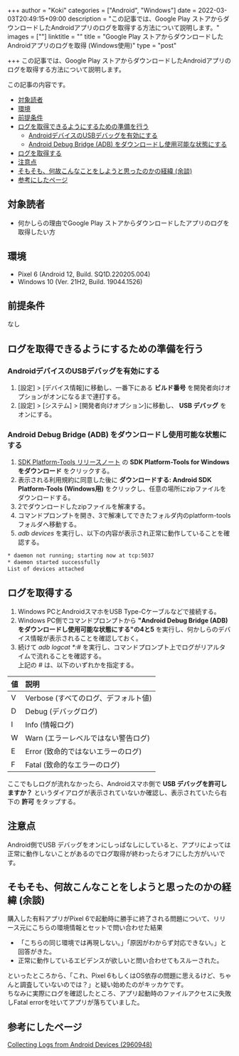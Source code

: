 +++
author = "Koki"
categories = ["Android", "Windows"]
date = 2022-03-03T20:49:15+09:00
description = "この記事では、Google Play ストアからダウンロードしたAndroidアプリのログを取得する方法について説明します。"
images = [""]
linktitle = ""
title = "Google Play ストアからダウンロードしたAndroidアプリのログを取得 (Windows使用)"
type = "post"

+++
この記事では、Google Play ストアからダウンロードしたAndroidアプリのログを取得する方法について説明します。

この記事の内容です。
<!-- START doctoc generated TOC please keep comment here to allow auto update -->
<!-- DON'T EDIT THIS SECTION, INSTEAD RE-RUN doctoc TO UPDATE -->


- <font color="#1111cc">[対象読者](#%E5%AF%BE%E8%B1%A1%E8%AA%AD%E8%80%85)</font>
- <font color="#1111cc">[環境](#%E7%92%B0%E5%A2%83)</font>
- <font color="#1111cc">[前提条件](#%E5%89%8D%E6%8F%90%E6%9D%A1%E4%BB%B6)</font>
- <font color="#1111cc">[ログを取得できるようにするための準備を行う](#%E3%83%AD%E3%82%B0%E3%82%92%E5%8F%96%E5%BE%97%E3%81%A7%E3%81%8D%E3%82%8B%E3%82%88%E3%81%86%E3%81%AB%E3%81%99%E3%82%8B%E3%81%9F%E3%82%81%E3%81%AE%E6%BA%96%E5%82%99%E3%82%92%E8%A1%8C%E3%81%86)</font>
  - <font color="#1111cc">[AndroidデバイスのUSBデバッグを有効にする](#android%E3%83%87%E3%83%90%E3%82%A4%E3%82%B9%E3%81%AEusb%E3%83%87%E3%83%90%E3%83%83%E3%82%B0%E3%82%92%E6%9C%89%E5%8A%B9%E3%81%AB%E3%81%99%E3%82%8B)</font>
  - <font color="#1111cc">[Android Debug Bridge (ADB) をダウンロードし使用可能な状態にする](#android-debug-bridge-adb-%E3%82%92%E3%83%80%E3%82%A6%E3%83%B3%E3%83%AD%E3%83%BC%E3%83%89%E3%81%97%E4%BD%BF%E7%94%A8%E5%8F%AF%E8%83%BD%E3%81%AA%E7%8A%B6%E6%85%8B%E3%81%AB%E3%81%99%E3%82%8B)</font>
- <font color="#1111cc">[ログを取得する](#%E3%83%AD%E3%82%B0%E3%82%92%E5%8F%96%E5%BE%97%E3%81%99%E3%82%8B)</font>
- <font color="#1111cc">[注意点](#%E6%B3%A8%E6%84%8F%E7%82%B9)</font>
- <font color="#1111cc">[そもそも、何故こんなことをしようと思ったのかの経緯 (余談)](#%E3%81%9D%E3%82%82%E3%81%9D%E3%82%82%E4%BD%95%E6%95%85%E3%81%93%E3%82%93%E3%81%AA%E3%81%93%E3%81%A8%E3%82%92%E3%81%97%E3%82%88%E3%81%86%E3%81%A8%E6%80%9D%E3%81%A3%E3%81%9F%E3%81%AE%E3%81%8B%E3%81%AE%E7%B5%8C%E7%B7%AF-%E4%BD%99%E8%AB%87)</font>
- <font color="#1111cc">[参考にしたページ](#%E5%8F%82%E8%80%83%E3%81%AB%E3%81%97%E3%81%9F%E3%83%9A%E3%83%BC%E3%82%B8)</font>

<!-- END doctoc generated TOC please keep comment here to allow auto update -->


## 対象読者
- 何かしらの理由でGoogle Play ストアからダウンロードしたアプリのログを取得したい方


## 環境
- Pixel 6 (Android 12, Build. SQ1D.220205.004)
- Windows 10 (Ver. 21H2, Build. 19044.1526)


## 前提条件
なし


## ログを取得できるようにするための準備を行う

### AndroidデバイスのUSBデバッグを有効にする
1. [設定] > [デバイス情報]に移動し、一番下にある **ビルド番号** を開発者向けオプションがオンになるまで連打する。
2. [設定] > [システム] > [開発者向けオプション]に移動し、 **USB デバッグ** をオンにする。

### Android Debug Bridge (ADB) をダウンロードし使用可能な状態にする
1. <font color="#1111cc"><a href="https://developer.android.com/studio/releases/platform-tools" target="_blank">SDK Platform-Tools リリースノート</a></font> の  **SDK Platform-Tools for Windows をダウンロード** をクリックする。
2. 表示される利用規約に同意した後に **ダウンロードする: Android SDK Platform-Tools (Windows用)** をクリックし、任意の場所にzipファイルをダウンロードする。
3. 2でダウンロードしたzipファイルを解凍する。
4. コマンドプロンプトを開き、3で解凍してできたフォルダ内のplatform-toolsフォルダへ移動する。
5.  *adb devices* を実行し、以下の内容が表示され正常に動作していることを確認する。 
```cmd
* daemon not running; starting now at tcp:5037
* daemon started successfully
List of devices attached
```

## ログを取得する
1. Windows PCとAndroidスマホをUSB Type-Cケーブルなどで接続する。
2. Windows PC側でコマンドプロンプトから **"Android Debug Bridge (ADB) をダウンロードし使用可能な状態にする"の4と5** を実行し、何かしらのデバイス情報が表示されることを確認しておく。
3. 続けて *adb logcat \*:#* を実行し、コマンドプロンプト上でログがリアルタイムで流れることを確認する。  
上記の *#* は、以下のいずれかを指定する。

|  値  |  説明  |
| ---- | :-- |
| V | Verbose (すべてのログ、デフォルト値) |
| D | Debug (デバッグログ) |
| I | Info (情報ログ) |
| W | Warn (エラーレベルではない警告ログ) |
| E | Error (致命的ではないエラーのログ) |
| F | Fatal (致命的なエラーのログ) |  

ここでもしログが流れなかったら、Androidスマホ側で **USB デバッグを許可しますか？** というダイアログが表示されていないか確認し、表示されていたら右下の **許可** をタップする。

## 注意点
Android側でUSB デバッグをオンにしっぱなしにしていると、アプリによっては正常に動作しないことがあるのでログ取得が終わったらオフにした方がいいです。


## そもそも、何故こんなことをしようと思ったのかの経緯 (余談)
購入した有料アプリがPixel 6で起動時に勝手に終了される問題について、リリース元にこちらの環境情報とセットで問い合わせた結果
- 「こちらの同じ環境では再現しない。」「原因がわからず対応できない。」と回答がきた。
- 正常に動作しているエビデンスが欲しいと問い合わせてもスルーされた。


といったところから、「これ、Pixel 6もしくはOS依存の問題に思えるけど、ちゃんと調査していないのでは？」と疑い始めたのがキッカケです。  
ちなみに実際にログを確認したところ、アプリ起動時のファイルアクセスに失敗しFatal errorを吐いてアプリが落ちていました。

## 参考にしたページ
<font color="#1111cc"><a href="https://kb.vmware.com/s/article/2960948?lang=ja" target="_blank">Collecting Logs from Android Devices (2960948)</a></font>
